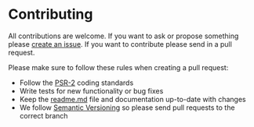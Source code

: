 # Contributing

All contributions are welcome. If you want to ask or propose something please [create an issue](https://github.com/BeatSwitch/lock/issues/new). If you want to contribute please send in a pull request.

Please make sure to follow these rules when creating a pull request:

- Follow the [PSR-2](http://www.php-fig.org/psr/psr-2/) coding standards
- Write tests for new functionality or bug fixes
- Keep the [readme.md](readme.md) file and documentation up-to-date with changes
- We follow [Semantic Versioning](http://semver.org/) so please send pull requests to the correct branch
